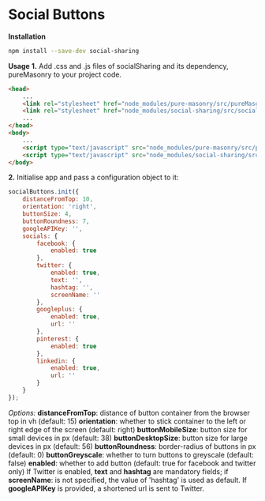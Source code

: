 # Social Buttons

**Installation**
```bash
npm install --save-dev social-sharing
```
**Usage**
**1.**
Add .css and .js files of socialSharing and its dependency, pureMasonry to your project code.
```html
<head>
	...
	<link rel="stylesheet" href="node_modules/pure-masonry/src/pureMasonry.min.css">
	<link rel="stylesheet" href="node_modules/social-sharing/src/socialSharing.min.css">
	...
</head>
<body>
	...
	<script type="text/javascript" src="node_modules/pure-masonry/src/pureMasonry.min.js"></script>
	<script type="text/javascript" src="node_modules/social-sharing/src/socialSharing.min.js"></script>
</body>
```
**2.**
Initialise app and pass a configuration object to it:
```javascript
socialButtons.init({
	distanceFromTop: 10,
	orientation: 'right',
	buttonSize: 4,
	buttonRoundness: 7,
	googleAPIKey: '',
	socials: {
		facebook: {
			enabled: true
		},
		twitter: {
			enabled: true,
			text: '',
			hashtag: '',
			screenName: ''
		},
		googleplus: {
			enabled: true,
			url: ''
		},
		pinterest: {
			enabled: true
		},
		linkedin: {
			enabled: true,
			url: ''
		}
	}
});
```

*Options:*
**distanceFromTop**: distance of button container from the browser top in vh (default: 15)
**orientation**: whether to stick container to the left or right edge of the screen (default: right)
**buttonMobileSize**: button size for small devices in px (default: 38)
**buttonDesktopSize**: button size for large devices in px (default: 56)
**buttonRoundness**: border-radius of buttons in px (default: 0)
**buttonGreyscale**: whether to turn buttons to greyscale (default: false)
**enabled**: whether to add button (default: true for facebook and twitter only)
If Twitter is enabled, **text** and **hashtag** are mandatory fields; if **screenName**: is not specified, the value of 'hashtag' is used as default. If **googleAPIKey** is provided, a shortened url is sent to Twitter.

